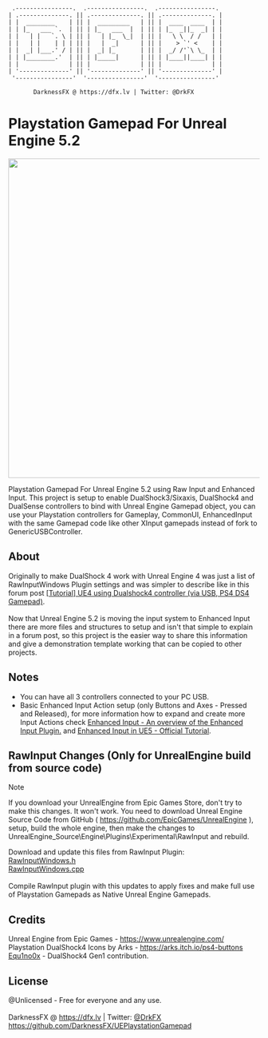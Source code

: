      .----------------.  .----------------.  .----------------. 
    | .--------------. || .--------------. || .--------------. |
    | |  ________    | || |  _________   | || |  ____  ____  | |
    | | |_   ___ `.  | || | |_   ___  |  | || | |_  _||_  _| | |
    | |   | |   `. \ | || |   | |_  \_|  | || |   \ \  / /   | |
    | |   | |    | | | || |   |  _|      | || |    > `' <    | |
    | |  _| |___.' / | || |  _| |_       | || |  _/ /'`\ \_  | |
    | | |________.'  | || | |_____|      | || | |____||____| | |
    | |              | || |              | || |              | |
    | '--------------' || '--------------' || '--------------' |
     '----------------'  '----------------'  '----------------' 

           DarknessFX @ https://dfx.lv | Twitter: @DrkFX

# Playstation Gamepad For Unreal Engine 5.2

<img src="https://repository-images.githubusercontent.com/591609859/7d082190-0d09-44dd-9c24-2451a1da4dc7" width="640px" /> <br/>

Playstation Gamepad For Unreal Engine 5.2 using Raw Input and Enhanced Input. This project is setup to enable DualShock3/Sixaxis, DualShock4 and DualSense controllers to bind with Unreal Engine Gamepad object, you can use your Playstation controllers for Gameplay, CommonUI, EnhancedInput with the same Gamepad code like other XInput gamepads instead of fork to GenericUSBController.<br/>

## About

Originally to make DualShock 4 work with Unreal Engine 4 was just a list of RawInputWindows Plugin settings and was simpler to describe like in this forum post <a href="https://forums.unrealengine.com/t/tutorial-ue4-using-dualshock4-controller-via-usb-ps4-ds4-gamepad/133314" target="_blank">[Tutorial] UE4 using Dualshock4 controller (via USB, PS4 DS4 Gamepad)</a>. <br/><br/>
Now that Unreal Engine 5.2 is moving the input system to Enhanced Input there are more files and structures to setup and isn't that simple to explain in a forum post, so this project is the easier way to share this information and give a demonstration template working that can be copied to other projects. <br/>

## Notes

- You can have all 3 controllers connected to your PC USB.
- Basic Enhanced Input Action setup (only Buttons and Axes - Pressed and Released), for more information how to expand and create more Input Actions check <a href="https://docs.unrealengine.com/5.1/en-US/enhanced-input-in-unreal-engine/" target="_blank">Enhanced Input - An overview of the Enhanced Input Plugin.</a> and <a href="https://dev.epicgames.com/community/learning/tutorials/eD13/unreal-engine-enhanced-input-in-ue5" target="_blank">Enhanced Input in UE5 - Official Tutorial</a>.

## RawInput Changes (Only for UnrealEngine build from source code)

> [!NOTE]
> If you download your UnrealEngine from Epic Games Store, don't try to make this changes. It won't work.
> You need to download Unreal Engine Source Code from GitHub ( https://github.com/EpicGames/UnrealEngine ), setup, build the whole engine, then make the changes to UnrealEngine_Source\Engine\Plugins\Experimental\RawInput and rebuild.

Download and update this files from RawInput Plugin:<br/>
<a href="https://raw.githubusercontent.com/DarknessFX/UEPlaystationGamepad/main/RawInput_Plugin/RawInputWindows.h" target="_blank">RawInputWindows.h</a><br/>
<a href="https://raw.githubusercontent.com/DarknessFX/UEPlaystationGamepad/main/RawInput_Plugin/RawInputWindows.cpp" target="_blank">RawInputWindows.cpp</a><br/>
<br/>
Compile RawInput plugin with this updates to apply fixes and make full use of Playstation Gamepads as Native Unreal Engine Gamepads.

## Credits

Unreal Engine from Epic Games - https://www.unrealengine.com/ <br/>
Playstation DualShock4 Icons by Arks - https://arks.itch.io/ps4-buttons <br/>
<a href="https://github.com/Equ1no0x">Equ1no0x</a> - DualShock4 Gen1 contribution. <br/>

## License

@Unlicensed - Free for everyone and any use. <br/><br/>
DarknessFX @ <a href="https://dfx.lv" target="_blank">https://dfx.lv</a> | Twitter: <a href="https://twitter.com/DrkFX" target="_blank">@DrkFX</a> <br/>https://github.com/DarknessFX/UEPlaystationGamepad

